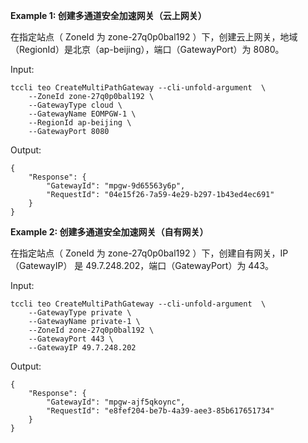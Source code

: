 **Example 1: 创建多通道安全加速网关（云上网关）**

在指定站点（ ZoneId 为 zone-27q0p0bal192 ）下，创建云上网关，地域（RegionId）是北京（ap-beijing），端口（GatewayPort）为 8080。

Input: 

```
tccli teo CreateMultiPathGateway --cli-unfold-argument  \
    --ZoneId zone-27q0p0bal192 \
    --GatewayType cloud \
    --GatewayName EOMPGW-1 \
    --RegionId ap-beijing \
    --GatewayPort 8080
```

Output: 
```
{
    "Response": {
        "GatewayId": "mpgw-9d65563y6p",
        "RequestId": "04e15f26-7a59-4e29-b297-1b43ed4ec691"
    }
}
```

**Example 2: 创建多通道安全加速网关（自有网关）**

在指定站点（ ZoneId 为 zone-27q0p0bal192 ）下，创建自有网关，IP（GatewayIP） 是 49.7.248.202，端口（GatewayPort）为 443。

Input: 

```
tccli teo CreateMultiPathGateway --cli-unfold-argument  \
    --GatewayType private \
    --GatewayName private-1 \
    --ZoneId zone-27q0p0bal192 \
    --GatewayPort 443 \
    --GatewayIP 49.7.248.202
```

Output: 
```
{
    "Response": {
        "GatewayId": "mpgw-ajf5qkoync",
        "RequestId": "e8fef204-be7b-4a39-aee3-85b617651734"
    }
}
```

